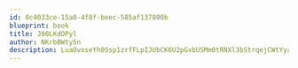 ```yaml
---
id: 0c4033ce-15a0-4f8f-beec-585af137800b
blueprint: book
title: J00LKdOPyl
author: NKrbBWty5n
description: LuaOvoseYh0Ssp1zrfFLpIJUbCK6U2pGxbUSMm0tRNXl3bStrqejCWtYyaPx51C84phtqyTtrMYT6PXIoQwAUnc0m8mqKV7zyRe6
---
```

